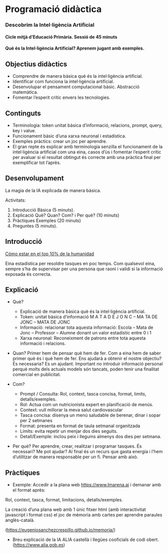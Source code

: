  # Programació didàctica
### Descobrim la Intel·ligència Artificial
#### Cicle mitjà d’Educació Primària. Sessió de 45 minuts
#### Què és la Intel·ligència Artificial? Aprenem jugant amb exemples.

## Objectius didàctics
- Comprendre de manera bàsica què és la intel·ligència artificial. 
- Identificar com funciona la intel·ligència artificial. 
- Desenvolupar el pensament computacional bàsic. Abstracció matemàtica.
- Fomentar l’esperit crític envers les tecnologies.

## Continguts
- Terminologia: token unitat bàsica d’informació, relacions, prompt, query, key i value.
- Funcionament bàsic d’una xarxa neuronal i estadística.
- Exemples pràctics: crear un joc per aprendre.
- El gran repte és explicar amb terminologia senzilla el funcionament de la intel·ligència artificial com una eina, casos d’ús i fomentar l’esperit crític per avaluar si el resultat obtingut és correcte amb una pràctica final per exemplificar tot l’après.

## Desenvolupament
La magia de la IA explicada de manera bàsica.

Activitats: 
1. Introducció Bàsica (5 minuts).
2. Explicació Què? Quan? Com? i Per què? (10 minuts)
3. Pràctiques Exemples (20 minuts)
4. Preguntes (5 minuts).

## Introducció
[Cómo estar en el top 10% de la humanidad](https://www.youtube.com/watch?v=IIcxn1rTiMw)

Eina estadística per resoldre tasques en poc temps. Com qualsevol eina, sempre s’ha de supervisar per una persona que raoni i validi si la informació exposada és correcta.

## Explicació
- Què?
    * Explicació de manera bàsica què és la intel·ligència artificial. 
    * Token: unitat bàsica d’informació M A T A D E J O N C – MA TA DE JONC – MATA DE JONC
    * Informació: relacionar tota aquesta informació: Escola – Mata de Jonc – Professor – Alumne donant un valor estadístic entre 0 i 1
    * Xarxa neuronal: Reconeixment de patrons entre tota aquesta informació i relacions. 

- Quan?
Primer hem de pensar què hem de fer. Com a eina hem de saber primer què és i què hem de fer. Ens ajudarà a obtenir el nostre objectiu? És necessaria? Es un ajudant. Important no introduir informació personal perquè molts dels actuals models són tancats, poden tenir una finalitat comercial en publicitat.

- Com?
    * Prompt / Consulta: Rol, context, tasca concisa, format, limits, detalls/exemples.
    * Rol: Actua com un nutricionista expert en planificació de menús.
    * Context: vull millorar la meva salut cardiovascular
    * Tasca concisa: disenya un menú saludable de berenar, dinar i sopar per 2 setmanes
    * Format: presenta en format de taula setmanal organitzada
    * Limits: evita repetir un menjar dos dies seguits.
    * Detall/Exemple: inclou peix i llegums almenys dos dies per setmana.


- Per què? 
Per aprendre, crear, realitzar i programar tasques. És necessari? Me pot ajudar? Al final és un recurs que gasta energía i l’hem d’utilitzar de manera responsable per un fi. Pensar amb això. 

## Pràctiques
* Exemple: Accedir a la plana web https://www.lmarena.ai i demanar amb el format après:

Rol, context, tasca, format, limitacions, detalls/exemples.

La creació d’una plana web amb 1 únic fitxer html (amb interactivitat javascript i format css) el joc de mèmoria amb cartes per aprendre paraules anglès-català.

(https://eugeniosanchezcrespillo.github.io/memoria/)

* Breu explicació de la IA ALIA castellà i llegües cooficials de codi obert. 
(https://www.alia.gob.es)
